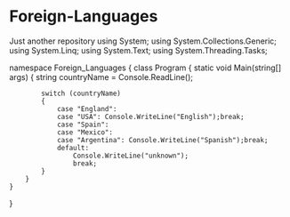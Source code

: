 # Foreign-Languages
Just another repository
using System;
using System.Collections.Generic;
using System.Linq;
using System.Text;
using System.Threading.Tasks;

namespace Foreign_Languages
{
    class Program
    {
        static void Main(string[] args)
        {
            string countryName = Console.ReadLine();

            switch (countryName)
            {
                case "England":
                case "USA": Console.WriteLine("English");break;
                case "Spain":
                case "Mexico":
                case "Argentina": Console.WriteLine("Spanish");break;
                default:
                    Console.WriteLine("unknown");
                    break;
            }
        }
    }
}

